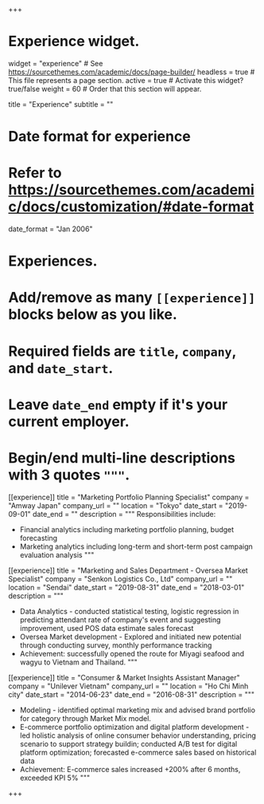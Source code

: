 +++
# Experience widget.
widget = "experience"  # See https://sourcethemes.com/academic/docs/page-builder/
headless = true  # This file represents a page section.
active = true  # Activate this widget? true/false
weight = 60  # Order that this section will appear.

title = "Experience"
subtitle = ""

# Date format for experience
#   Refer to https://sourcethemes.com/academic/docs/customization/#date-format
date_format = "Jan 2006"

# Experiences.
#   Add/remove as many `[[experience]]` blocks below as you like.
#   Required fields are `title`, `company`, and `date_start`.
#   Leave `date_end` empty if it's your current employer.
#   Begin/end multi-line descriptions with 3 quotes `"""`.
[[experience]]
  title = "Marketing Portfolio Planning Specialist"
  company = "Amway Japan"
  company_url = ""
  location = "Tokyo"
  date_start = "2019-09-01"
  date_end = ""
  description = """
  Responsibilities include:
  
  * Financial analytics including marketing portfolio planning, budget forecasting
  * Marketing analytics including long-term and short-term post campaign evaluation analysis
  """

[[experience]]
  title = "Marketing and Sales Department - Oversea Market Specialist"
  company = "Senkon Logistics Co., Ltd"
  company_url = ""
  location = "Sendai"
  date_start = "2019-08-31"
  date_end = "2018-03-01"
  description = """
  * Data Analytics - conducted statistical testing, logistic regression in predicting attendant rate of company's event and suggesting improvement, used POS data estimate sales forecast 
  * Oversea Market development - Explored and initiated new potential through conducting survey, monthly performance tracking
  * Achievement: successfully opened the route for Miyagi seafood and wagyu to Vietnam and Thailand.
  """
  
[[experience]]
  title = "Consumer & Market Insights Assistant Manager"
  company = "Unilever Vietnam"
  company_url = ""
  location = "Ho Chi Minh city"
  date_start = "2014-06-23"
  date_end = "2016-08-31"
  description = """
  * Modeling - identified optimal marketing mix and advised brand portfolio for category through Market Mix model.   
  * E-commerce portfolio optimization and digital platform development - led holistic analysis of online consumer behavior understanding, pricing scenario to support strategy buildin; conducted A/B test for digital platform optimization; forecasted e-commerce sales based on historical data
  * Achievement: E-commerce sales increased +200% after 6 months, exceeded KPI 5%
  """

+++
